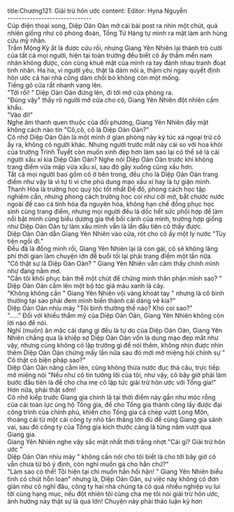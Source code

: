 title:Chương121: Giải trừ hôn ước
content:
Editor: Hyna Nguyễn<br>------------------------------<br>Cúp điện thoại xong, Diệp Oản Oản mở cái bài post ra nhìn một chút, quả nhiên giống như cô phỏng đoán, Tống Tử Hàng tự mình ra mặt làm anh hùng cứu mỹ nhân.<br>Trầm Mộng Kỳ ắt là được cứu rồi, nhưng Giang Yên Nhiên lại thành trò cười của tất cả mọi người, hiện tại toàn trường đều biết cô ấy thầm mến nam nhân không được, còn cùng khuê mật của mình ra tay đánh nhau tranh đoạt tình nhân. Ha ha, vì người yêu, thật là dám nói a, thậm chí ngay quyết định hôn ước cả hai nhà cũng dám chối bỏ không còn một mống.<br>Tiếng gõ cửa rất nhanh vang lên.<br>"Tới rồi! " Diệp Oản Oản đứng lên, đi tới mở cửa phòng ra.<br>"Đúng vậy" thấy rõ người mở cửa cho cô, Giang Yên Nhiên đột nhiên cấm khẩu.<br>"Vào đi!"<br>Nghe âm thanh quen thuộc của đối phương, Giang Yên Nhiên đầy mặt không cách nào tin "Cô,cô, cô là Diệp Oản Oản?"<br>Cô nhớ Diệp Oản Oản là một mình ở gian phòng này ký túc xá ngoại trừ cô ấy ra, không có người khác. Nhưng người trước mắt này cái so với hoa khôi của trường Trình Tuyết còn muốn xinh đẹp hơn làm sao lại có thể sẽ là cái người xấu xí kia Diệp Oản Oản? Nghe nói Diệp Oản Oản trước khi không trang điểm vừa mập vừa xấu xí, sau đó gầy xuống cũng xấu hơn.<br>Tất cả mọi người bao gồm cô ở bên trong, đều cho là Diệp Oản Oản trang điểm như vậy là vì tự ti vì che phủ dung mạo xấu xí hay là tự giận mình.<br>Thanh Hòa là trường học quý tộc tốt nhất Đế đô, phong cách học tập nghiêm cẩn, nhưng phong cách trường học coi như cởi mở, bắt chước nước ngoài đề cao cá tính hóa đa nguyên hóa, không hạn chế đồng phục học sinh cùng trang điểm, nhưng mọi người đều là dốc hết sức phối hợp để làm nổi bật mình cùng biểu dương gia thế bối cảnh của mình, trường hợp giống như Diệp Oản Oản tự làm xấu mình vẫn là lần đầu tiên cô thấy được.<br>Diệp Oản Oản dẫn Giang Yên Nhiên vào cửa, rót cho cô ấy một ly nước "Tùy tiện ngồi đi."<br>Đều đã là đồng minh rồi, Giang Yên Nhiên lại là con gái, cô sẽ không lãng phí thời gian làm chuyện lớn để buổi tối lại phải trang điểm một lần nữa.<br>"Cô thật sự là Diệp Oản Oản? " Giang Yên Nhiên vẫn cảm thấy chính mình như đang nằm mơ.<br>"Cần tôi khôi phục bản thể một chút để chứng minh thân phận mình sao? " Diệp Oản Oản cầm lên một bộ tóc giả màu xanh lá cây.<br>"Không không cần " Giang Yên Nhiên vội vàng khoát tay " nhưng là cô bình thường tại sao phải đem mình biến thành cái dáng vẻ kia?"<br>Diệp Oản Oản nhíu mày "Tôi bình thường thế nào? Khó coi sao?"<br>"…..” Đối với khiếu thẩm mỹ của Diệp Oản Oản, Giang Yên Nhiên không còn lời nào để nói.<br>Nghĩ (muốn) ăn mặc cái dạng gì đều là tự do của Diệp Oản Oản, Giang Yên Nhiên chẳng qua là khiếp sợ Diệp Oản Oản vốn là dung mạo đẹp mắt như vậy, nhưng cũng không có lập trường gì để nói thêm, không nhịn được nhìn thêm Diệp Oản Oản chừng mấy lần nữa sau đó mới mở miệng hỏi chính sự " Cô thật có biện pháp sao?"<br>Diệp Oản Oản nâng cằm lên, cũng không thừa nước đục thả câu, trực tiếp mở miệng nói "Nếu như cô tin tưởng lời của tôi, như vậy, cô bây giờ phải làm bước đầu tiên là để cho cha mẹ cô lập tức giải trừ hôn ước với Tống gia!"<br>Hơn nữa, phải thật sớm!<br>Cô nhớ kiếp trước Giang gia chính là tại thời điểm này gần như móc rỗng của cải toàn lực ủng hộ Tống gia, để cho Tống gia thành công lấy được đại công trình của chính phủ, khiến cho Tống gia cá chép vượt Long Môn, thoáng cái từ một cái công ty nhỏ tấn thăng lớn đủ để cùng Giang gia sánh vai, sau đó công ty của Tống gia kích thước càng là từng năm vượt qua Giang gia.<br>Giang Yên Nhiên nghe vậy sắc mặt nhất thời trắng nhợt "Cái gì? Giải trừ hôn ước "<br>Diệp Oản Oản nhíu mày " không cần nói cho tôi biết là cho tới bây giờ cô vẫn chưa từ bỏ ý định, còn nghĩ muốn gả cho hắn chứ?"<br>"Làm sao có thể! Tôi hiện tại chỉ muốn hắn hối hận! " Giang Yên Nhiên biểu tình có chút hỗn loạn" nhưng là, Diệp Oản Oản, sự việc này không có đơn giản như cô nghĩ đâu, công ty hai nhà chúng ta có quá nhiều nghiệp vụ lui tới cùng hạng mục, nếu đột nhiên tôi cùng cha mẹ tôi nói giải trừ hôn ước, ảnh hưởng này thật sự là quá lớn! Chuyện này phải thảo luận kỹ hơn